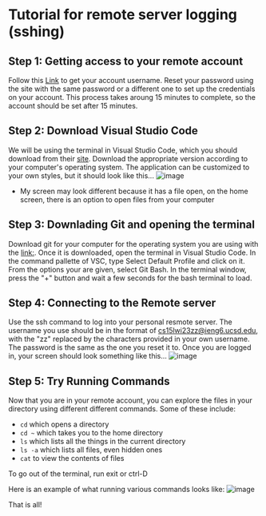 # Tutorial for remote server logging (sshing)

## Step 1: Getting access to your remote account

Follow this [Link](https://sdacs.ucsd.edu/~icc/index.php) to get your account username. Reset your password using the site with the same password or a different one to set up the credentials on your account. This process takes aroung 15 minutes to complete, so the account should be set after 15 minutes.

## Step 2: Download Visual Studio Code
We will be using the terminal in Visual Studio Code, which you should download from their [site](https://code.visualstudio.com/). Download the appropriate version according to your computer's operating system. The application can be customized to your own styles, but it should look like this...
![image](https://user-images.githubusercontent.com/122575267/215636753-96dd993a-c8b5-4e58-b85e-a11eb052aeb8.png)

 - My screen may look different because it has a file open, on the home screen, there is an option to open files from your computer

## Step 3: Downlading Git and opening the terminal
Download git for your computer for the operating system you are using with the [link:](https://git-scm.com/download/win). Once it is downloaded, open the terminal in Visual Studio Code. In the command pallette of VSC, type Select Default Profile and click on it. From the options your are given, select Git Bash. In the terminal window, press the "+" button and wait a few seconds for the bash terminal to load. 

## Step 4: Connecting to the Remote server
Use the ssh command to log into your personal resmote server. The username you use should be in the format of cs15lwi23zz@ieng6.ucsd.edu, with the "zz" replaced by the characters provided in your own username. The password is the same as the one you reset it to. Once you are logged in, your screen should look something like this...
![image](https://user-images.githubusercontent.com/122575267/215636676-58cc517e-b52b-40d4-8b7f-a8cfdc1230f7.png)

## Step 5: Try Running Commands
Now that you are in your remote account, you can explore the files in your directory using different different commands. Some of these include:
- `cd` which opens a directory
- `cd ~` which takes you to the home directory
- `ls` which lists all the things in the current directory
- `ls -a` which lists all files, even hidden ones
- `cat` to view the contents of files
 
To go out of the terminal, run exit or ctrl-D

Here is an example of what running various commands looks like:
![image](https://user-images.githubusercontent.com/122575267/215637904-e17e0558-3b31-485a-875b-f33188bfbec5.png)

That is all!

